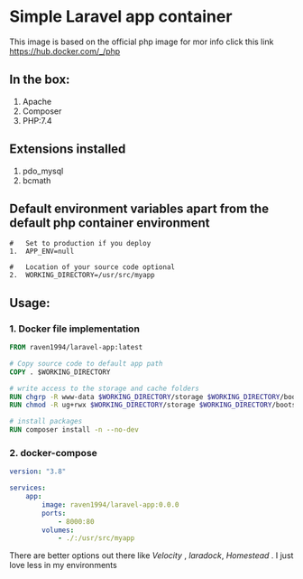 # Simple Laravel app container

This image is based on the official php image for mor info click this link
https://hub.docker.com/_/php 

## In the box:
1.  Apache
2.  Composer
3.  PHP:7.4

## Extensions installed
1.  pdo_mysql
2.  bcmath

## Default environment variables apart from the default php container environment
```
#   Set to production if you deploy
1.  APP_ENV=null

#   Location of your source code optional
2.  WORKING_DIRECTORY=/usr/src/myapp
```
## Usage:

### 1.  Docker file implementation
```Dockerfile
FROM raven1994/laravel-app:latest

# Copy source code to default app path
COPY . $WORKING_DIRECTORY

# write access to the storage and cache folders
RUN chgrp -R www-data $WORKING_DIRECTORY/storage $WORKING_DIRECTORY/bootstrap/cache
RUN chmod -R ug+rwx $WORKING_DIRECTORY/storage $WORKING_DIRECTORY/bootstrap/cache

# install packages
RUN composer install -n --no-dev
```
### 2.  docker-compose
```yml
version: "3.8"

services: 
    app:
        image: raven1994/laravel-app:0.0.0
        ports: 
            - 8000:80
        volumes: 
            - ./:/usr/src/myapp
```

There are better options out there like *Velocity* , *laradock*, *Homestead* . I just love less in my environments

